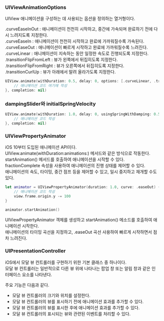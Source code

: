 ### UIViewAnimationOptions
UIView 애니메이션을 구성하는 데 사용되는 옵션을 정의하는 열거형이다. <br>

.curveEaseInOut : 애니메이션이 천천히 시작하고, 중간에 가속되며 완료하기 전에 다시 느려지도록 지정한다.<br>
.curveEaseIn : 애니메이션이 천천히 시작하고 완료에 가까워질수록 가속된다.<br>
.curveEaseOut : 애니메이션이 빠르게 시작하고 완료에 가까워질수록 느려진다.<br>
.curveLinear : 애니메이션이 지속하는 동안 일정한 속도로 진행되도록 지정한다.<br>
.transitionFlipFromLeft : 뷰가 왼쪽에서 뒤집히도록 지정한다.<br>
.transitionFlipFromRight : 뷰가 오른쪽에서 뒤집히도록 지정한다.<br>
.transitionCurlUp : 뷰가 아래에서 말려 올라가도록 지정한다.<br>

```swift
UIView.animate(withDuration: 0.5, delay: 0, options: [.curveLinear, .transitionFlipFromLeft], animations: {
    // 애니메이션 코드 여기에 작성
}, completion: nil)
```

### dampingSlider와 initialSpringVelocity
```swift
UIView.animate(withDuration: 1.0, delay: 0, usingSpringWithDamping: 0.5, initialSpringVelocity: 10, options: [], animations: {
    // 애니메이션 코드 작성
}, completion: nil)
```

### UIViewPropertyAnimator
iOS 10부터 도입된 애니메이션 API이다.<br>
UIView.animate(withDuration:animations:) 메서드와 같은 방식으로 작동한다.<br>
startAnimation() 메서드를 호출하여 애니메이션을 시작할 수 있다.<br>
fractionComplete 속성을 사용하여 애니메이션의 진행 상태를 제어할 수 있다.<br>
애니메이션의 속도, 타이밍, 중간 점프 등을 제어할 수 있고, 일시 중지하고 재개할 수도 있다.<br>

```swift
let animator = UIViewPropertyAnimator(duration: 1.0, curve: .easeOut) {
    // 애니메이션 코드 작성
    view.frame.origin.y -= 100
}

animator.startAnimation()
```
UIViewPropertyAnimator 객체를 생성하고 startAnimation() 메소드를 호출하여 애니메이션 시작한다.<br>
애니메이션의 타이밍 곡선을 지정하고, .easeOut 곡선 사용하여 빠르게 시작하면서 점차 느려진다.<br>

### UIPresentationController
 iOS에서 모달 뷰 컨트롤러를 구현하기 위한 기본 클래스 중 하나이다.<br>
 모달 뷰 컨트롤러는 일반적으로 다른 뷰 위에 나타나는 팝업 창 또는 알림 창과 같은 인터페이스 요소를 나타낸다.<br>

주요 기능은 다음과 같다.
- 모달 뷰 컨트롤러의 크기와 위치를 설정한다.<br>
- 모달 뷰 컨트롤러의 뷰를 표시하기 전에 애니메이션 효과를 추가할 수 있다.<br>
- 모달 뷰 컨트롤러의 뷰를 표시한 후에 애니메이션 효과를 추가할 수 있다.<br>
- 모달 뷰 컨트롤러의 표시되는 뷰와 관련된 이벤트를 처리할 수 있다.<br>
 
